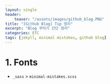 ```yaml
---
layout: single
header:
    teaser: "/assets/images/github_blog.PNG"
title: "[Github Blog] Tip 정리"
excerpt: "Blog 꾸미기 간단 정리"
categories: ETC
tags: [jekyll, minimal mistakes, github blog]
---
```


# 1. Fonts
* `_sass` > `minimal-mistakes.scss`